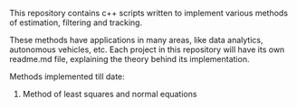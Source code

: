 This repository contains c++ scripts written to implement various methods of estimation, filtering and tracking. 

These methods have applications in many areas, like data analytics, autonomous vehicles, etc. 
Each project in this repository will have its own readme.md file, explaining the theory behind its implementation. 


Methods implemented till date:

1. Method of least squares and normal equations